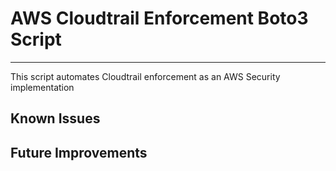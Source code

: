 # AWS Cloudtrail Enforcement Boto3 Script
***

This script automates Cloudtrail enforcement as an AWS Security implementation

## Known Issues

## Future Improvements